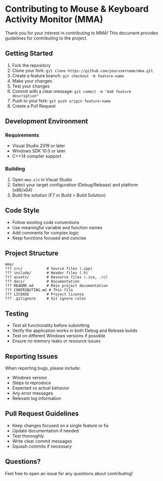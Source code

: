 # Contributing to Mouse & Keyboard Activity Monitor (MMA)

Thank you for your interest in contributing to MMA! This document provides guidelines for contributing to the project.

## Getting Started

1. Fork the repository
2. Clone your fork: `git clone https://github.com/yourusername/mma.git`
3. Create a feature branch: `git checkout -b feature-name`
4. Make your changes
5. Test your changes
6. Commit with a clear message: `git commit -m "Add feature description"`
7. Push to your fork: `git push origin feature-name`
8. Create a Pull Request

## Development Environment

### Requirements
- Visual Studio 2019 or later
- Windows SDK 10.0 or later
- C++14 compiler support

### Building
1. Open `mma.sln` in Visual Studio
2. Select your target configuration (Debug/Release) and platform (x86/x64)
3. Build the solution (F7 or Build > Build Solution)

## Code Style

- Follow existing code conventions
- Use meaningful variable and function names
- Add comments for complex logic
- Keep functions focused and concise

## Project Structure

```
mma/
??? src/           # Source files (.cpp)
??? include/       # Header files (.h)
??? assets/        # Resource files (.ico, .rc)
??? docs/          # Documentation
??? README.md      # Main project documentation
??? CONTRIBUTING.md # This file
??? LICENSE        # Project license
??? .gitignore     # Git ignore rules
```

## Testing

- Test all functionality before submitting
- Verify the application works in both Debug and Release builds
- Test on different Windows versions if possible
- Ensure no memory leaks or resource issues

## Reporting Issues

When reporting bugs, please include:
- Windows version
- Steps to reproduce
- Expected vs actual behavior
- Any error messages
- Relevant log information

## Pull Request Guidelines

- Keep changes focused on a single feature or fix
- Update documentation if needed
- Test thoroughly
- Write clear commit messages
- Squash commits if necessary

## Questions?

Feel free to open an issue for any questions about contributing!